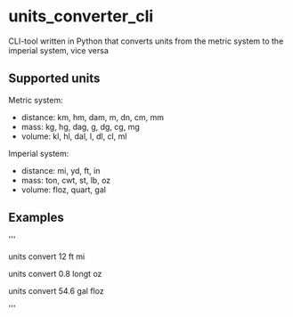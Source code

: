 # units_converter_cli

CLI-tool written in Python that converts units from the metric system to the imperial system, vice versa

## Supported units

Metric system: 

- distance: km, hm, dam, m, dn, cm, mm
- mass: kg, hg, dag, g, dg, cg, mg
- volume: kl, hl, dal, l, dl, cl, ml

Imperial system:

- distance: mi, yd, ft, in
- mass: ton, cwt, st, lb, oz
- volume: floz, quart, gal

## Examples

'''

units convert 12 ft mi

units convert 0.8 longt oz

units convert 54.6 gal floz

'''
